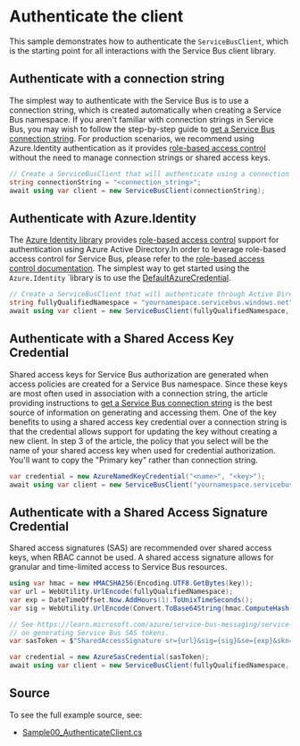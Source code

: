 # Authenticate the client

This sample demonstrates how to authenticate the `ServiceBusClient`, which is the starting point for all interactions with the Service Bus client library.

## Authenticate with a connection string

The simplest way to authenticate with the Service Bus is to use a connection string, which is created automatically when creating a Service Bus namespace. If you aren't familiar with connection strings in Service Bus, you may wish to follow the step-by-step guide to [get a Service Bus connection string](https://docs.microsoft.com/azure/service-bus-messaging/service-bus-quickstart-topics-subscriptions-portal#get-the-connection-string). For production scenarios, we recommend using Azure.Identity authentication as it provides [role-based access control](https://docs.microsoft.com/azure/role-based-access-control/overview) without the need to manage connection strings or shared access keys.

```C# Snippet:ServiceBusAuthConnString
// Create a ServiceBusClient that will authenticate using a connection string
string connectionString = "<connection_string>";
await using var client = new ServiceBusClient(connectionString);
```

## Authenticate with Azure.Identity
The [Azure Identity library](https://github.com/Azure/azure-sdk-for-net/tree/main/sdk/identity/Azure.Identity/README.md) provides [role-based access control](https://docs.microsoft.com/azure/role-based-access-control/overview) support for authentication using Azure Active Directory.In order to leverage role-based access control for Service Bus, please refer to the [role-based access control documentation](https://docs.microsoft.com/azure/service-bus-messaging/service-bus-role-based-access-control). The simplest way to get started using the `Azure.Identity` `library is to use the [DefaultAzureCredential](https://learn.microsoft.com/en-us/dotnet/api/azure.identity.defaultazurecredential?view=azure-dotnet).

```C# Snippet:ServiceBusAuthAAD
// Create a ServiceBusClient that will authenticate through Active Directory
string fullyQualifiedNamespace = "yournamespace.servicebus.windows.net";
await using var client = new ServiceBusClient(fullyQualifiedNamespace, new DefaultAzureCredential());
```

## Authenticate with a Shared Access Key Credential

Shared access keys for Service Bus authorization are generated when access policies are created for a Service Bus namespace. Since these keys are most often used in association with a connection string, the article providing instructions to [get a Service Bus connection string](https://docs.microsoft.com/azure/service-bus-messaging/service-bus-quickstart-topics-subscriptions-portal#get-the-connection-string) is the best source of information on generating and accessing them. One of the key benefits to using a shared access key credential over a connection string is that the credential allows support for updating the key without creating a new client. In step 3 of the article, the policy that you select will be the name of your shared access key when used for credential authorization. You'll want to copy the "Primary key" rather than connection string.


```C# Snippet:ServiceBusAuthNamedKey
var credential = new AzureNamedKeyCredential("<name>", "<key>");
await using var client = new ServiceBusClient("yournamespace.servicebus.windows.net", credential);
```

## Authenticate with a Shared Access Signature Credential

Shared access signatures (SAS) are recommended over shared access keys, when RBAC cannot be used. A shared access signature allows for granular and time-limited access to Service Bus resources. 

```C# Snippet:ServiceBusAuthSasKey
using var hmac = new HMACSHA256(Encoding.UTF8.GetBytes(key));
var url = WebUtility.UrlEncode(fullyQualifiedNamespace);
var exp = DateTimeOffset.Now.AddHours(1).ToUnixTimeSeconds();
var sig = WebUtility.UrlEncode(Convert.ToBase64String(hmac.ComputeHash(Encoding.UTF8.GetBytes(url + "\n" + exp))));

// See https://learn.microsoft.com/azure/service-bus-messaging/service-bus-sas#generate-a-shared-access-signature-token for the authoritative documentation
// on generating Service Bus SAS tokens.
var sasToken = $"SharedAccessSignature sr={url}&sig={sig}&se={exp}&skn={keyName}";

var credential = new AzureSasCredential(sasToken);
await using var client = new ServiceBusClient(fullyQualifiedNamespace, credential);
```

## Source

To see the full example source, see:

* [Sample00_AuthenticateClient.cs](https://github.com/Azure/azure-sdk-for-net/blob/main/sdk/servicebus/Azure.Messaging.ServiceBus/tests/Samples/Sample00_AuthenticateClient.cs)
